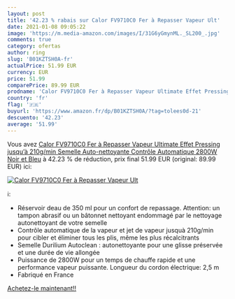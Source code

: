 ```yaml
---
layout: post
title: '42.23 % rabais sur Calor FV9710C0 Fer à Repasser Vapeur Ult'
date: 2021-01-08 09:05:22
image: 'https://m.media-amazon.com/images/I/31G6yGmynML._SL200_.jpg'
comments: true
category: ofertas
author: ring
slug: 'B01KZTSH0A-fr'
actualPrice: 51.99 EUR
currency: EUR
price: 51.99
comparePrice: 89.99 EUR
prodname: 'Calor FV9710C0 Fer à Repasser Vapeur Ultimate Effet Pressing jusqu’à 210g/min Semelle Auto-nettoyante Contrôle Automatique 2800W Noir et Bleu'
country: 'fr'
flag: '🇫🇷'
buyurl: 'https://www.amazon.fr/dp/B01KZTSH0A/?tag=tolees0d-21'
descuento: '42.23'
average: '51.99'
---
```


Vous avez [Calor FV9710C0 Fer à Repasser Vapeur Ultimate Effet Pressing jusqu’à 210g/min Semelle Auto-nettoyante Contrôle Automatique 2800W Noir et Bleu](https://www.amazon.fr/dp/B01KZTSH0A/?tag=tolees0d-21)  à  42.23 % de réduction, prix final  51.99 EUR (original: 89.99 EUR) ici:

[![Calor FV9710C0 Fer à Repasser Vapeur Ult](https://m.media-amazon.com/images/I/31G6yGmynML._SL200_.jpg)](https://www.amazon.fr/dp/B01KZTSH0A/?tag=tolees0d-21)

ℹ️:

- Réservoir deau de 350 ml pour un confort de repassage. Attention: un tampon abrasif ou un bâtonnet nettoyant endommagé par le nettoyage autonettoyant de votre semelle
- Contrôle automatique de la vapeur et jet de vapeur jusquà 210g/min pour cibler et éliminer tous les plis, même les plus récalcitrants
- Semelle Durilium Autoclean : autonettoyante pour une glisse préservée et une durée de vie allongée
- Puissance de 2800W pour un temps de chauffe rapide et une performance vapeur puissante. Longueur du cordon électrique: 2,5 m
- Fabriqué en France

[Achetez-le maintenant!!](https://www.amazon.fr/dp/B01KZTSH0A/?tag=tolees0d-21)
